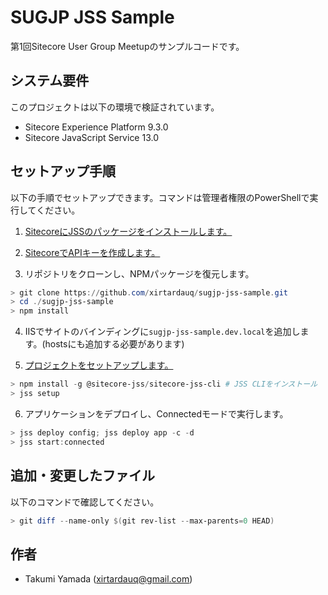 # SUGJP JSS Sample
第1回Sitecore User Group Meetupのサンプルコードです。

## システム要件
このプロジェクトは以下の環境で検証されています。

- Sitecore Experience Platform 9.3.0
- Sitecore JavaScript Service 13.0

## セットアップ手順
以下の手順でセットアップできます。コマンドは管理者権限のPowerShellで実行してください。

1. [SitecoreにJSSのパッケージをインストールします。](https://jss.sitecore.com/docs/getting-started/jss-server-install#server-components-installation)

1. [SitecoreでAPIキーを作成します。](https://jss.sitecore.com/docs/techniques/graphql/graphql-overview#setting-up-sitecore-graphql)

1. リポジトリをクローンし、NPMパッケージを復元します。

```powershell
> git clone https://github.com/xirtardauq/sugjp-jss-sample.git
> cd ./sugjp-jss-sample
> npm install
```

4. IISでサイトのバインディングに`sugjp-jss-sample.dev.local`を追加します。(hostsにも追加する必要があります)

1. [プロジェクトをセットアップします。](https://jss.sitecore.com/docs/getting-started/app-deployment#step-1-setup-connection-information)

```powershell
> npm install -g @sitecore-jss/sitecore-jss-cli # JSS CLIをインストール
> jss setup
```

6. アプリケーションをデプロイし、Connectedモードで実行します。

```powershell
> jss deploy config; jss deploy app -c -d
> jss start:connected
```

## 追加・変更したファイル
以下のコマンドで確認してください。

```powershell
> git diff --name-only $(git rev-list --max-parents=0 HEAD)
```

## 作者
- Takumi Yamada (xirtardauq@gmail.com)